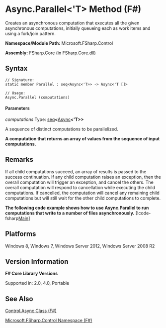 # Async.Parallel<'T> Method (F#)

Creates an asynchronous computation that executes all the given asynchronous computations, initially queueing each as work items and using a fork/join pattern.

**Namespace/Module Path:** Microsoft.FSharp.Control

**Assembly:** FSharp.Core (in FSharp.Core.dll)


## Syntax

```
// Signature:
static member Parallel : seq<Async<'T>> -> Async<'T []>

// Usage:
Async.Parallel (computations)
```

#### Parameters
*computations*
Type: [seq](http://msdn.microsoft.com/en-us/library/2f0c87c6-8a0d-4d33-92a6-10d1d037ce75)**&lt;**[Async](http://msdn.microsoft.com/en-us/library/e0b28ea2-dea5-4021-b2b9-d7d4761babde)**&lt;'T&gt;&gt;**


A sequence of distinct computations to be parallelized.



**A computation that returns an array of values from the sequence of input computations.**
## Remarks
If all child computations succeed, an array of results is passed to the success continuation. If any child computation raises an exception, then the overall computation will trigger an exception, and cancel the others. The overall computation will respond to cancellation while executing the child computations. If cancelled, the computation will cancel any remaining child computations but will still wait for the other child computations to complete.

**The following code example shows how to use Async.Parallel to run computations that write to a number of files asynchronously.**
[!code-fsharp[Main](snippets/fsasyncapis/snippet32.fs)]
## Platforms
Windows 8, Windows 7, Windows Server 2012, Windows Server 2008 R2


## Version Information
**F# Core Library Versions**

Supported in: 2.0, 4.0, Portable




## See Also
[Control.Async Class &#40;F&#35;&#41;](Control.Async+Class+%28FSharp%29.md)

[Microsoft.FSharp.Control Namespace &#40;F&#35;&#41;](Microsoft.FSharp.Control+Namespace+%28FSharp%29.md)

